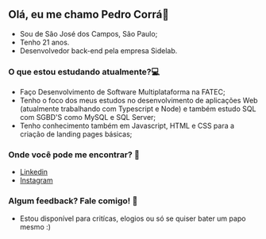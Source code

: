 ## Olá, eu me chamo Pedro Corrá👋

- Sou de São José dos Campos, São Paulo;
- Tenho 21 anos.
- Desenvolvedor back-end pela empresa Sidelab.

### O que estou estudando atualmente?:computer:
- Faço Desenvolvimento de Software Multiplataforma na FATEC;
- Tenho o foco dos meus estudos no desenvolvimento de aplicações Web (atualmente trabalhando com Typescript e Node) e também estudo SQL com SGBD'S como MySQL e SQL Server;
- Tenho conhecimento também em Javascript, HTML e CSS para a criação de landing pages básicas;

### Onde você pode me encontrar? :floppy_disk:
- [Linkedin](https://www.linkedin.com/in/pedro-c-95b57212a/)
- [Instagram](https://www.instagram.com/corrazito/)

### Algum feedback? Fale comigo! :speech_balloon:
- Estou disponível para critícas, elogios ou só se quiser bater um papo mesmo :)




